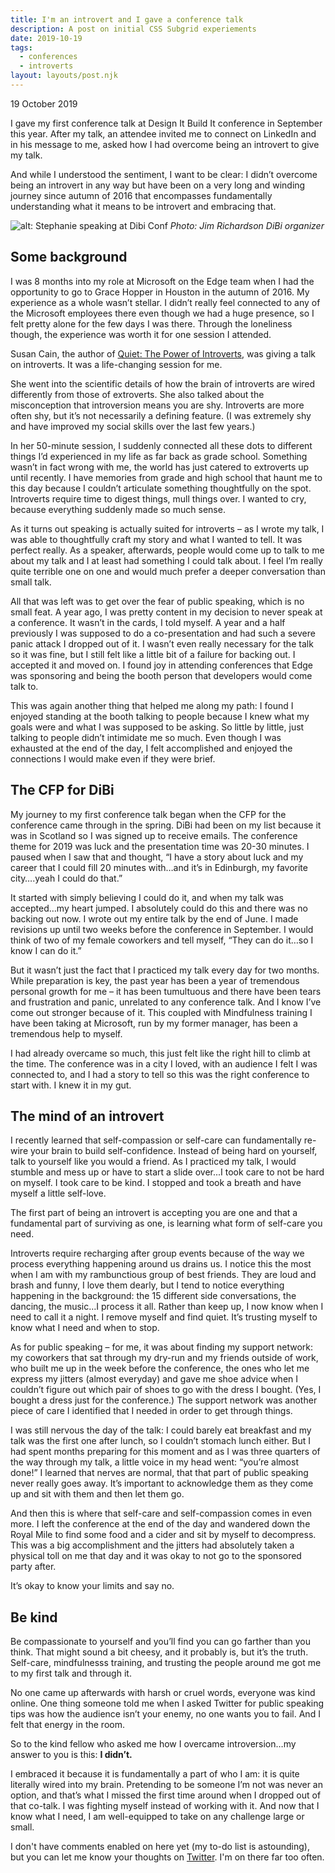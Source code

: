 ```yaml
---
title: I'm an introvert and I gave a conference talk
description: A post on initial CSS Subgrid experiements
date: 2019-10-19
tags:
  - conferences
  - introverts
layout: layouts/post.njk
---
```


<p class="blog-post__date">19 October 2019</p>

I gave my first conference talk at Design It Build It conference in September this year. After my talk, an attendee invited me to connect on LinkedIn and in his message to me, asked how I had overcome being an introvert to give my talk.  

And while I understood the sentiment, I want to be clear: I didn’t overcome being an introvert in any way but have been on a very long and winding journey since autumn of 2016 that encompasses fundamentally understanding what it means to be introvert and embracing that. 

![alt: Stephanie speaking at Dibi Conf](../../img/post-3/dibi-me.jpg)
*Photo: Jim Richardson DiBi organizer*

## Some background

I was 8 months into my role at Microsoft on the Edge team when I had the opportunity to go to Grace Hopper in Houston in the autumn of 2016. My experience as a whole wasn’t stellar. I didn’t really feel connected to any of the Microsoft employees there even though we had a huge presence, so I felt pretty alone for the few days I was there. Through the loneliness though, the experience was worth it for one session I attended.  

Susan Cain, the author of [Quiet: The Power of Introverts](https://www.amazon.com/Quiet-Power-Introverts-World-Talking/dp/0307352153), was giving a talk on introverts. It was a life-changing session for me. 

She went into the scientific details of how the brain of introverts are wired differently from those of extroverts. She also talked about the misconception that introversion means you are shy. Introverts are more often shy, but it’s not necessarily a defining feature. (I was extremely shy and have improved my social skills over the last few years.)  

In her 50-minute session, I suddenly connected all these dots to different things I’d experienced in my life as far back as grade school. Something wasn’t in fact wrong with me, the world has just catered to extroverts up until recently. I have memories from grade and high school that haunt me to this day because I couldn’t articulate something thoughtfully on the spot. Introverts require time to digest things, mull things over. I wanted to cry, because everything suddenly made so much sense.  

As it turns out speaking is actually suited for introverts – as I wrote my talk, I was able to thoughtfully craft my story and what I wanted to tell. It was perfect really. As a speaker, afterwards, people would come up to talk to me about my talk and I at least had something I could talk about. I feel I’m really quite terrible one on one and would much prefer a deeper conversation than small talk.   

All that was left was to get over the fear of public speaking, which is no small feat. A year ago, I was pretty content in my decision to never speak at a conference. It wasn’t in the cards, I told myself. A year and a half previously I was supposed to do a co-presentation and had such a severe panic attack I dropped out of it. I wasn’t even really necessary for the talk so it was fine, but I still felt like a little bit of a failure for backing out. I accepted it and moved on. I found joy in attending conferences that Edge was sponsoring and being the booth person that developers would come talk to.  

This was again another thing that helped me along my path: I found I enjoyed standing at the booth talking to people because I knew what my goals were and what I was supposed to be asking. So little by little, just talking to people didn’t intimidate me so much. Even though I was exhausted at the end of the day, I felt accomplished and enjoyed the connections I would make even if they were brief.  


## The CFP for DiBi

My journey to my first conference talk began when the CFP for the conference came through in the spring. DiBi had been on my list because it was in Scotland so I was signed up to receive emails. The conference theme for 2019 was luck and the presentation time was 20-30 minutes. I paused when I saw that and thought, “I have a story about luck and my career that I could fill 20 minutes with…and it’s in Edinburgh, my favorite city….yeah I could do that.”  

It started with simply believing I could do it, and when my talk was accepted…my heart jumped. I absolutely could do this and there was no backing out now. I wrote out my entire talk by the end of June. I made revisions up until two weeks before the conference in September. I would think of two of my female coworkers and tell myself, “They can do it…so I know I can do it.”  

But it wasn’t just the fact that I practiced my talk every day for two months. While preparation is key, the past year has been a year of tremendous personal growth for me – it has been tumultuous and there have been tears and frustration and panic, unrelated to any conference talk. And I know I’ve come out stronger because of it. This coupled with Mindfulness training I have been taking at Microsoft, run by my former manager, has been a tremendous help to myself.  

I had already overcame so much, this just felt like the right hill to climb at the time. The conference was in a city I loved, with an audience I felt I was connected to, and I had a story to tell so this was the right conference to start with. I knew it in my gut. 

## The mind of an introvert

I recently learned that self-compassion or self-care can fundamentally re-wire your brain to build self-confidence. Instead of being hard on yourself, talk to yourself like you would a friend. As I practiced my talk, I would stumble and mess up or have to start a slide over...I took care to not be hard on myself. I took care to be kind. I stopped and took a breath and have myself a little self-love.  

The first part of being an introvert is accepting you are one and that a fundamental part of surviving as one, is learning what form of self-care you need.  

Introverts require recharging after group events because of the way we process everything happening around us drains us. I notice this the most when I am with my rambunctious group of best friends. They are loud and brash and funny, I love them dearly, but I tend to notice everything happening in the background: the 15 different side conversations, the dancing, the music…I process it all. Rather than keep up, I now know when I need to call it a night. I remove myself and find quiet. It’s trusting myself to know what I need and when to stop.  

As for public speaking – for me, it was about finding my support network: my coworkers that sat through my dry-run and my friends outside of work, who built me up in the week before the conference, the ones who let me express my jitters (almost everyday) and gave me shoe advice when I couldn’t figure out which pair of shoes to go with the dress I bought. (Yes, I bought a dress just for the conference.) The support network was another piece of care I identified that I needed in order to get through things.  

I was still nervous the day of the talk: I could barely eat breakfast and my talk was the first one after lunch, so I couldn’t stomach lunch either. But I had spent months preparing for this moment and as I was three quarters of the way through my talk, a little voice in my head went: “you’re almost done!” I learned that nerves are normal, that that part of public speaking never really goes away. It’s important to acknowledge them as they come up and sit with them and then let them go. 

And then this is where that self-care and self-compassion comes in even more. I left the conference at the end of the day and wandered down the Royal Mile to find some food and a cider and sit by myself to decompress. This was a big accomplishment and the jitters had absolutely taken a physical toll on me that day and it was okay to not go to the sponsored party after.  

It’s okay to know your limits and say no.  

## Be kind

Be compassionate to yourself and you’ll find you can go farther than you think. That might sound a bit cheesy, and it probably is, but it’s the truth. Self-care, mindfulnesss training, and trusting the people around me got me to my first talk and through it.  

No one came up afterwards with harsh or cruel words, everyone was kind online. One thing someone told me when I asked Twitter for public speaking tips was how the audience isn’t your enemy, no one wants you to fail. And I felt that energy in the room.  

So to the kind fellow who asked me how I overcame introversion…my answer to you is this: **I didn’t.**  

I embraced it because it is fundamentally a part of who I am: it is quite literally wired into my brain. Pretending to be someone I’m not was never an option, and that’s what I missed the first time around when I dropped out of that co-talk. I was fighting myself instead of working with it. And now that I know what I need, I am well-equipped to take on any challenge large or small.  

I don't have comments enabled on here yet (my to-do list is astounding), but you can let me know your thoughts on [Twitter](https://twitter.com/seaotta). I'm on there far too often. 
